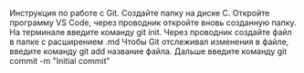 Инструкция по работе с Git.
Создайте папку на диске С.
Откройте программу VS Code, через проводник откройте вновь созданную папку.
На терминале введите команду git init.
Через проводник создайте файл в папке с расширением .md
Чтобы Git отслеживал изменения в файле, введите команду git add название файла.
Дальше введите команду git commit -m "Initial commit"